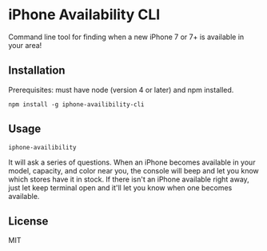 # iPhone Availability CLI
Command line tool for finding when a new iPhone 7 or 7+ is available in your area!

## Installation
Prerequisites: must have node (version 4 or later) and npm installed.

    npm install -g iphone-availibility-cli

## Usage

    iphone-availibility

It will ask a series of questions. When an iPhone becomes available in your model, capacity, and color near you, the console will beep and let you know which stores have it in stock. If there isn't an iPhone available right away, just let keep terminal open and it'll let you know when one becomes available.

## License
MIT
